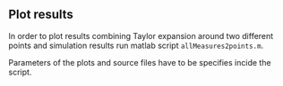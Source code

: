 ## Plot results
In order to plot results combining Taylor expansion around two different points and simulation results run matlab script `allMeasures2points.m`.

Parameters of the plots and source files have to be specifies incide the script.
